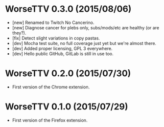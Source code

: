 # WorseTTV 0.3.0 (2015/08/06)
  - [new] Renamed to Twitch No Cancerino.
  - [new] Diagnose cancer for plebs only, subs/mods/etc are healthy (or are they?).
  - [fix] Detect slight variations in copy pastas.
  - [dev] Mocha test suite, no full coverage just yet but we're almost there.
  - [dev] Added proper licensing, GPL 3 everywhere.
  - [dev] Hello public GitHub, GitLab is still in use too.

# WorseTTV 0.2.0 (2015/07/30)
  - First version of the Chrome extension.

# WorseTTV 0.1.0 (2015/07/29)
  - First version of the Firefox extension.
